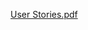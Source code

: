 [User Stories.pdf](https://github.com/KasraAzizzadeh/AP_Project_OnlineFood/files/14102945/User.Stories.pdf)
